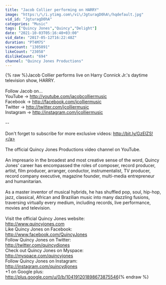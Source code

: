 ```yaml
---
title: "Jacob Collier performing on HARRY"
image: "https:\/\/i.ytimg.com\/vi\/JgturagD0hA\/hqdefault.jpg"
vid_id: "JgturagD0hA"
categories: "Music"
tags: ["Quincy Jones","Quincy","Delight"]
date: "2021-10-03T05:16:40+03:00"
vid_date: "2017-05-12T16:22:48Z"
duration: "PT4M7S"
viewcount: "1305891"
likeCount: "23058"
dislikeCount: "694"
channel: "Quincy Jones Productions"
---
```

{% raw %}Jacob Collier performs live on Harry Connick Jr.'s daytime television show, HARRY.<br /><br />Follow Jacob on...<br />YouTube → <a rel="nofollow" target="blank" href="http://youtube.com/jacobcolliermusic">http://youtube.com/jacobcolliermusic</a><br />Facebook → <a rel="nofollow" target="blank" href="http://facebook.com/jcolliermusic">http://facebook.com/jcolliermusic</a><br />Twitter → <a rel="nofollow" target="blank" href="http://twitter.com/jcolliermusic">http://twitter.com/jcolliermusic</a><br />Instagram → <a rel="nofollow" target="blank" href="http://instagram.com/jcolliermusic">http://instagram.com/jcolliermusic</a><br /><br />--<br /><br />Don't forget to subscribe for more exclusive videos: <a rel="nofollow" target="blank" href="http://bit.ly/GzElZS!">http://bit.ly/GzElZS!</a><br /><br />The official Quincy Jones Productions video channel on YouTube.<br /><br />An impresario in the broadest and most creative sense of the word, Quincy Jones' career has encompassed the roles of composer, record producer, artist, film producer, arranger, conductor, instrumentalist, TV producer, record company executive, magazine founder, multi-media entrepreneur and humanitarian.<br /><br />As a master inventor of musical hybrids, he has shuffled pop, soul, hip-hop, jazz, classical, African and Brazilian music into many dazzling fusions, traversing virtually every medium, including records, live performance, movies and television.<br /><br />Visit the official Quincy Jones website:<br /><a rel="nofollow" target="blank" href="http://www.quincyjones.com">http://www.quincyjones.com</a> <br />Like Quincy Jones on Facebook:<br /><a rel="nofollow" target="blank" href="http://www.facebook.com/QuincyJones">http://www.facebook.com/QuincyJones</a><br />Follow Quincy Jones on Twitter:<br /><a rel="nofollow" target="blank" href="http://twitter.com/quincydjones">http://twitter.com/quincydjones</a><br />Check out Quincy Jones on Myspace:<br /><a rel="nofollow" target="blank" href="http://myspace.com/quincyjones">http://myspace.com/quincyjones</a><br />Follow Quincy Jones on Instagram:<br /><a rel="nofollow" target="blank" href="http://instagram.com/quincydjones">http://instagram.com/quincydjones</a><br />+1 on Google plus:<br /><a rel="nofollow" target="blank" href="http://plus.google.com/u/0/b/104191201898673875546">http://plus.google.com/u/0/b/104191201898673875546</a>{% endraw %}
